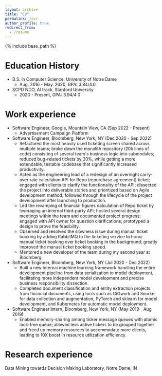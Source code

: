 ```yaml
---
layout: archive
title: "CV"
permalink: /cv/
author_profile: true
redirect_from:
  - /resume
---
```


{% include base_path %}

Education History
======
* B.S. in Computer Science, University of Notre Dame
  * Aug. 2016 - May. 2020, GPA: 3.84/4.0
* SCPD NDO, AI track, Stanford University
  * 2020 - Present, GPA: 3.94/4.0

Work experience
======
* Software Engineer, Google, Mountain View, CA (Sep 2022 - Present)
  * Advertisement Campaign Platform
* Software Engineer, Bloomberg, New York, NY (Dec 2020 - Sep 2022)
  * Refactored the most heavily used ticketing screen shared across multiple teams; broke down the monolith
repository (20k lines of code) consisting of several team's business logic into submodules; reduced bug-related tickets by 30%, while getting a more extendable, testable codebase that significantly increased productivity.
  * Acted as the engineering lead of a redesign of an overnight carry-over rate calculation API for Repo (repurchase agreement) ticket; engaged with clients to clarify the functionality of the API; dissected the project into deliverable stories and prioritized based on Agile development method; followed through the lifecycle of the project development after launching to production.
  * Led the revamping of financial figures calculation of Repo ticket by leveraging an internal third-party API; hosted several design meetings within the team and documented project progress; engaged with API owner for question clarifications; prototyped a design to prove the feasibility.
  * Observed and resolved the slowness issue during manual ticket booking by adding RabbitMQ to the ticketing service to honor manual ticket booking over ticket booking in the background; greatly improved the manual ticket booking speed.
  * Mentored a new developer of the team during my second year at Bloomberg
* Software Engineer, Bloomberg, New York, NY (Jul 2020 - Dec 2022)
  * Built a new internal machine learning framework handling the entire development pipeline from data serialization to model deployment, facilitating more independent model development and precise business responsibility dissection.
  * Completed document classification and entity extraction projects from financial documents, using tools such as GiGwork and Snorkel for data collection and augmentation, PyTorch and sklearn for model development, and Kubernetes for automatic model deployment.
* Software Engineer Intern, Bloomberg, New York, NY (May 2019 - Aug 2019)
  * Enabled memory-sharing among ticker message queues with atomic lock-free queue; allowed less active tickers to be grouped together and freed up memory resources to accommodate more clients, leading to 10X boost in resource utilization efficiency.

Research experience
======
Data Mining towards Decision Making Laboratory, Notre Dame, IN
